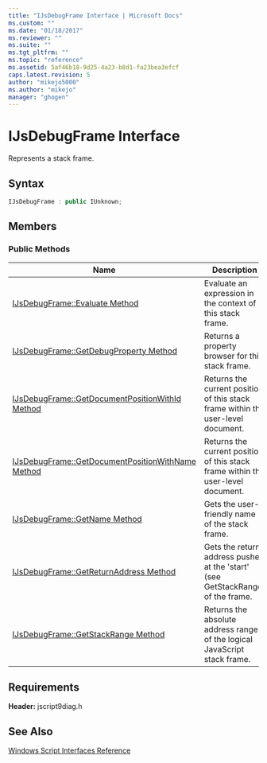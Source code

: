 ```yaml
---
title: "IJsDebugFrame Interface | Microsoft Docs"
ms.custom: ""
ms.date: "01/18/2017"
ms.reviewer: ""
ms.suite: ""
ms.tgt_pltfrm: ""
ms.topic: "reference"
ms.assetid: 5af46b18-9d25-4a23-b8d1-fa23bea3efcf
caps.latest.revision: 5
author: "mikejo5000"
ms.author: "mikejo"
manager: "ghogen"
---
```

# IJsDebugFrame Interface
Represents a stack frame.  
  
## Syntax  
  
```cpp
IJsDebugFrame : public IUnknown;  
```  
  
## Members  
  
### Public Methods  
  
|Name|Description|  
|----------|-----------------|  
|[IJsDebugFrame::Evaluate Method](../../winscript/reference/ijsdebugframe-evaluate-method.md)|Evaluate an expression in the context of this stack frame.|  
|[IJsDebugFrame::GetDebugProperty Method](../../winscript/reference/ijsdebugframe-getdebugproperty-method.md)|Returns a property browser for this stack frame.|  
|[IJsDebugFrame::GetDocumentPositionWithId Method](../../winscript/reference/ijsdebugframe-getdocumentpositionwithid-method.md)|Returns the current position of this stack frame within the user-level document.|  
|[IJsDebugFrame::GetDocumentPositionWithName Method](../../winscript/reference/ijsdebugframe-getdocumentpositionwithname-method.md)|Returns the current position of this stack frame within the user-level document.|  
|[IJsDebugFrame::GetName Method](../../winscript/reference/ijsdebugframe-getname-method.md)|Gets the user-friendly name of the stack frame.|  
|[IJsDebugFrame::GetReturnAddress Method](../../winscript/reference/ijsdebugframe-getreturnaddress-method.md)|Gets the return address pushed at the 'start' (see GetStackRange) of the frame.|  
|[IJsDebugFrame::GetStackRange Method](../../winscript/reference/ijsdebugframe-getstackrange-method.md)|Returns the absolute address range of the logical JavaScript stack frame.|  
  
## Requirements  
 **Header:** jscript9diag.h  
  
## See Also  
 [Windows Script Interfaces Reference](../../winscript/reference/windows-script-interfaces-reference.md)